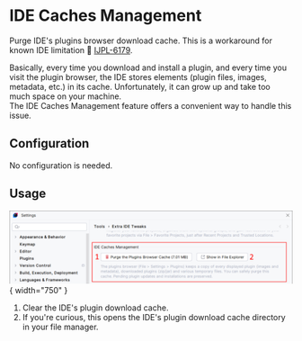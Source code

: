 <show-structure for="chapter,procedure,tab,def"/>

# IDE Caches Management

Purge IDE's plugins browser download cache. This is a workaround for known IDE limitation 🐛 [IJPL-6179](https://youtrack.jetbrains.com/issue/IJPL-6179/).

Basically, every time you download and install a plugin, and every time you visit the plugin browser, the IDE stores elements (plugin files, images, metadata, etc.) in its cache. Unfortunately, it can grow up and take too much space on your machine.  
The IDE Caches Management feature offers a convenient way to handle this issue.

## Configuration

No configuration is needed.

## Usage

![](../../images/extra-ide-tweaks/extra-ide-tweaks-ide-caches-management-cfg.png){ width="750" }

1. Clear the IDE's plugin download cache.
2. If you're curious, this opens the IDE's plugin download cache directory in your file manager.
